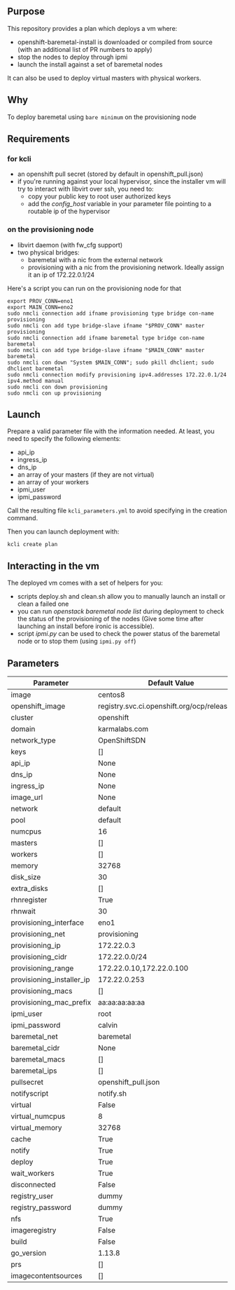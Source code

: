 ## Purpose

This repository provides a plan which deploys a vm where:
- openshift-baremetal-install is downloaded or compiled from source (with an additional list of PR numbers to apply)
- stop the nodes to deploy through ipmi
- launch the install against a set of baremetal nodes

It can also be used to deploy virtual masters with physical workers.

## Why

To deploy baremetal using `bare minimum` on the provisioning node

## Requirements

### for kcli

- an openshift pull secret (stored by default in openshift_pull.json)
- if you're running against your local hypervisor, since the installer vm will try to interact with libvirt over ssh, you need to:
  - copy your public key to root user authorized keys
  - add the *config_host* variable in your parameter file pointing to a routable ip of the hypervisor

### on the provisioning node

- libvirt daemon (with fw_cfg support)
- two physical bridges:
    - baremetal with a nic from the external network
    - provisioning with a nic from the provisioning network. Ideally assign it an ip of 172.22.0.1/24

Here's a script you can run on the provisioning node for that

```
export PROV_CONN=eno1
export MAIN_CONN=eno2
sudo nmcli connection add ifname provisioning type bridge con-name provisioning
sudo nmcli con add type bridge-slave ifname "$PROV_CONN" master provisioning
sudo nmcli connection add ifname baremetal type bridge con-name baremetal
sudo nmcli con add type bridge-slave ifname "$MAIN_CONN" master baremetal
sudo nmcli con down "System $MAIN_CONN"; sudo pkill dhclient; sudo dhclient baremetal
sudo nmcli connection modify provisioning ipv4.addresses 172.22.0.1/24 ipv4.method manual
sudo nmcli con down provisioning
sudo nmcli con up provisioning
```

## Launch

Prepare a valid parameter file with the information needed. At least, you need to specify the following elements:

- api_ip
- ingress_ip
- dns_ip
- an array of your masters (if they are not virtual)
- an array of your workers
- ipmi_user
- ipmi_password

Call the resulting file `kcli_parameters.yml` to avoid specifying in the creation command.

Then you can launch deployment with:

```
kcli create plan
```

## Interacting in the vm

The deployed vm comes with a set of helpers for you:
- scripts deploy.sh and clean.sh allow you to manually launch an install or clean a failed one
- you can run *openstack baremetal node list* during deployment to check the status of the provisioning of the nodes (Give some time after launching an install before ironic is accessible).
- script *ipmi.py* can be used to check the power status of the baremetal node or to stop them (using `ipmi.py off`)

## Parameters

|Parameter                |Default Value                                |
|-------------------------|---------------------------------------------|
|image                    |centos8                                      |
|openshift_image          |registry.svc.ci.openshift.org/ocp/release:4.4|
|cluster                  |openshift                                    |
|domain                   |karmalabs.com                                |
|network_type             |OpenShiftSDN                                 |
|keys                     |[]                                           |
|api_ip                   |None                                         |
|dns_ip                   |None                                         |
|ingress_ip               |None                                         |
|image_url                |None                                         |
|network                  |default                                      |
|pool                     |default                                      |
|numcpus                  |16                                           |
|masters                  |[]                                           |
|workers                  |[]                                           |
|memory                   |32768                                        |
|disk_size                |30                                           |
|extra_disks              |[]                                           |
|rhnregister              |True                                         |
|rhnwait                  |30                                           |
|provisioning_interface   |eno1                                         |
|provisioning_net         |provisioning                                 |
|provisioning_ip          |172.22.0.3                                   |
|provisioning_cidr        |172.22.0.0/24                                |
|provisioning_range       |172.22.0.10,172.22.0.100                     |
|provisioning_installer_ip|172.22.0.253                                 |
|provisioning_macs        |[]                                           |
|provisioning_mac_prefix  |aa:aa:aa:aa:aa                               |
|ipmi_user                |root                                         |
|ipmi_password            |calvin                                       |
|baremetal_net            |baremetal                                    |
|baremetal_cidr           |None                                         |
|baremetal_macs           |[]                                           |
|baremetal_ips            |[]                                           |
|pullsecret               |openshift_pull.json                          |
|notifyscript             |notify.sh                                    |
|virtual                  |False                                        |
|virtual_numcpus          |8                                            |
|virtual_memory           |32768                                        |
|cache                    |True                                         |
|notify                   |True                                         |
|deploy                   |True                                         |
|wait_workers             |True                                         |
|disconnected             |False                                        |
|registry_user            |dummy                                        |
|registry_password        |dummy                                        |
|nfs                      |True                                         |
|imageregistry            |False                                        |
|build                    |False                                        |
|go_version               |1.13.8                                       |
|prs                      |[]                                           |
|imagecontentsources      |[]                                           |
